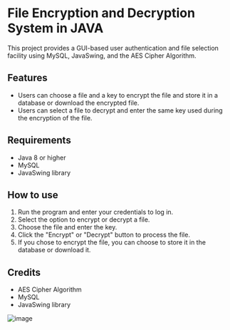 # File Encryption and Decryption System in JAVA

This project provides a GUI-based user authentication and file selection facility using MySQL, JavaSwing, and the AES Cipher Algorithm.

## Features

- Users can choose a file and a key to encrypt the file and store it in a database or download the encrypted file.
- Users can select a file to decrypt and enter the same key used during the encryption of the file.

## Requirements

- Java 8 or higher
- MySQL
- JavaSwing library

## How to use

1. Run the program and enter your credentials to log in.
2. Select the option to encrypt or decrypt a file.
3. Choose the file and enter the key.
4. Click the "Encrypt" or "Decrypt" button to process the file.
5. If you chose to encrypt the file, you can choose to store it in the database or download it.

## Credits

- AES Cipher Algorithm
- MySQL
- JavaSwing library


![image](https://user-images.githubusercontent.com/65524181/210209644-ce484370-900f-4590-b9b8-3a6e4a63aeac.png)
